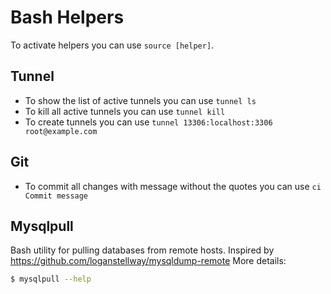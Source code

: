# Bash Helpers

To activate helpers you can use `source [helper]`.

## Tunnel

* To show the list of active tunnels you can use `tunnel ls`
* To kill all active tunnels you can use `tunnel kill`
* To create tunnels you can use `tunnel 13306:localhost:3306 root@example.com`

## Git

* To commit all changes with message without the quotes you can use `ci Commit message`

## Mysqlpull

Bash utility for pulling databases from remote hosts.
Inspired by https://github.com/loganstellway/mysqldump-remote
More details:
```bash
$ mysqlpull --help
```